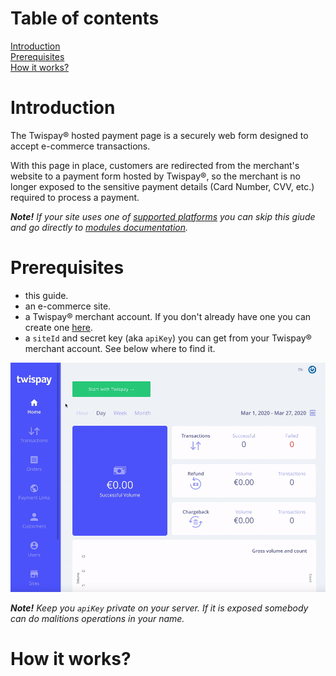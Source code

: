 # Table of contents

[Introduction](#introduction)  
[Prerequisites](#prerequisites)  
[How it works?](#how-it-works)  


# Introduction

The Twispay® hosted payment page is a securely web form designed to accept e-commerce transactions.

With this page in place, customers are redirected from the merchant's website to a payment form hosted by Twispay®,
so the merchant is no longer exposed to the sensitive payment details (Card Number, CVV, etc.) required to process a payment.   

***Note!** If your site uses one of [supported platforms](#TODO) you can skip this giude
and go directly to [modules documentation](#TODO).*


# Prerequisites
- this guide.
- an e-commerce site.
- a Twispay® merchant account. If you don't already have one you can create one [here](https://merchant-stage.twispay.com).
- a `siteId` and secret key (aka `apiKey`) you can get from your Twispay® merchant account. See below where to find it.

![](siteID&apiKey.gif)

***Note!** Keep you `apiKey` private on your server. If it is exposed somebody can do malitions operations in your name.*


# How it works?

